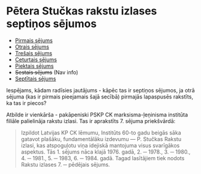 # Pētera Stučkas rakstu izlases septiņos sējumos
- [Pirmais sējums](https://books.google.lv/books/about/Rakstu_izlase.html?id=9_ozwQEACAAJ&redir_esc=y)
- [Otrais sējums](./2-sejums/)
- [Trešais sējums](./3-sejums/)
- [Ceturtais sējums](./4-sejums)
- [Piektais sējums](./5-sejums)
- ~~Sestais sējums~~ (Nav info)
- [Septītais sējums](./7-sejums)

Iespējams, kādam radīsies jautājums - kāpēc tas ir septiņos sējumos, ja otrā sējuma (kas ir pirmais pieejamais šajā secībā) pirmajās lapaspusēs rakstīts, ka tas ir piecos?

Atbilde ir vienkārša - pakāpeniski PSKP CK marksisma-ļeņinisma institūta filiāle palielināja rakstu izlasi. Tas ir aprakstīts 7. sējuma priekšvārdā: 

> Izpildot Latvijas KP CK lēmumu, Institūts 60-to gadu beigās sāka gatavot plašāku, fundamentālāku izdevumu — P. Stučkas Rakstu izlasi, kas atspoguļotu viņa idejiskā mantojuma visus svarīgākos aspektus. Tās 1. sējums nāca klajā 1976. gadā, 2. ─ 1978., 3. ─ 1980., 4. ─ 1981., 5. ─ 1983, 6. ─ 1984. gadā. Tagad lasītājiem tiek nodots Rakstu izlases 7. ─ pēdējais sējums.